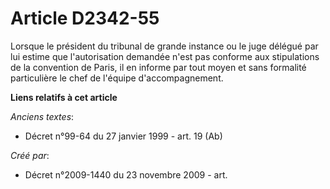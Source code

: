 # Article D2342-55

Lorsque le président du tribunal de grande instance ou le juge délégué par lui estime que l'autorisation demandée n'est pas
conforme aux stipulations de la convention de Paris, il en informe par tout moyen et sans formalité particulière le chef de
l'équipe d'accompagnement.

**Liens relatifs à cet article**

_Anciens textes_:

  - Décret n°99-64 du 27 janvier 1999 - art. 19 (Ab)

_Créé par_:

  - Décret n°2009-1440 du 23 novembre 2009 - art.
